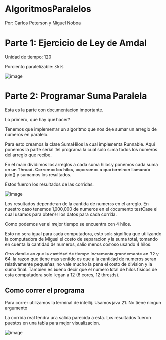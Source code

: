 # AlgoritmosParalelos

Por: Carlos Peterson y Miguel Noboa


# Parte 1: Ejercicio de Ley de Amdal

Unidad de tiempo: 120

Porciento paralelizable: 85%

![image](https://github.com/EleazarPe/AlgoritmosParalelos/assets/132306836/d1ca287c-69fe-404d-800d-68aa36c1c4ca)


# Parte 2: Programar Suma Paralela

Esta es la parte con documentacion importante. 

Lo primero, que hay que hacer?

Tenemos que implementar un algoritmo que nos deje sumar un arreglo de numeros en paralelo. 

Para esto creamos la clase SumaHilos la cual implementa Runnable. Aqui ponemos la parte serial del programa la cual solo suma todos los numeros del arreglo que recibe.

En el main dividimos los arreglos a cada suma hilos y ponemos cada suma en un Thread. Corremos los hilos, esperamos a que terminen llamando join() y sumamos los resultados.

Estos fueron los resultados de las corridas.

![image](https://github.com/EleazarPe/AlgoritmosParalelos/assets/132306836/872829d3-c798-4210-a361-e6d370578cd4)

Los resultados dependeran de la cantida de numeros en el arreglo. En nuestro caso tenemos 1,000,000 de numeros en el documento testCase el cual usamos para obtener los datos para cada corrida.

Como podemos ver el mejor tiempo se encuentra con 4 hilos.

Esto no sera igual para cada computadora, esto solo significa que utilizando la computadora de Miguel el costo de separacion y la suma total, tomando en cuenta la cantidad de numeros, salio menos costoso usando 4 hilos.

Otro detalle es que la cantidad de tiempo incrementa grandemente en 32 y 64. la razon que tiene mas sentido es que a la cantidad de numeros seran relativamente pequeñas, no vale mucho la pena el costo de division y la suma final. Tambien es bueno decir que el numero total de hilos fisicos de esta computadora solo llegan a 12  (6 cores, 12 threads).


## Como correr el programa

Para correr utilizamos la terminal de intellij. Usamos java 21. No tiene ningun argumento

La corrida real tendra una salida parecida a esta. Los resultados fueron puestos en una tabla para mejor visualizacion.

![image](https://github.com/EleazarPe/AlgoritmosParalelos/assets/132306836/026c5aca-7ec2-4203-82a3-e147acd624a2)
